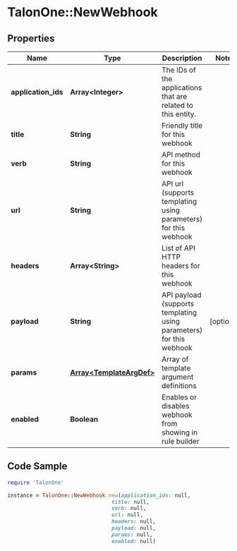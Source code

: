 # TalonOne::NewWebhook

## Properties

Name | Type | Description | Notes
------------ | ------------- | ------------- | -------------
**application_ids** | **Array&lt;Integer&gt;** | The IDs of the applications that are related to this entity. | 
**title** | **String** | Friendly title for this webhook | 
**verb** | **String** | API method for this webhook | 
**url** | **String** | API url (supports templating using parameters) for this webhook | 
**headers** | **Array&lt;String&gt;** | List of API HTTP headers for this webhook | 
**payload** | **String** | API payload (supports templating using parameters) for this webhook | [optional] 
**params** | [**Array&lt;TemplateArgDef&gt;**](TemplateArgDef.md) | Array of template argument definitions | 
**enabled** | **Boolean** | Enables or disables webhook from showing in rule builder | 

## Code Sample

```ruby
require 'TalonOne'

instance = TalonOne::NewWebhook.new(application_ids: null,
                                 title: null,
                                 verb: null,
                                 url: null,
                                 headers: null,
                                 payload: null,
                                 params: null,
                                 enabled: null)
```



